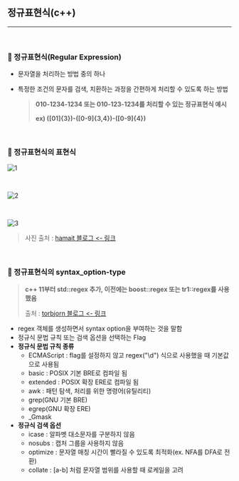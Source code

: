 ## 정규표현식(c++)

***

<br>

### :pushpin: 정규표현식(Regular Expression)

- 문자열을 처리하는 방법 중의 하나

- 특정한 조건의 문자를 검색, 치환하는 과정을 간편하게 처리할 수 있도록 하는 방법

  > **010-1234-1234 또는 010-123-1234를 처리할 수 있는 정규표현식 예시**
  >
  > **ex) ([01]{3})-([0-9]{3,4})-([0-9]{4})**

<br>

### :pushpin: 정규표현식의 표현식

![1](https://user-images.githubusercontent.com/55940552/145717579-3b571608-39a5-46bd-b84c-4ed166716e16.PNG) 

<br>

![2](https://user-images.githubusercontent.com/55940552/145717580-08052086-fa5f-4133-8c17-d676207bb80d.PNG)

<br>

![3](https://user-images.githubusercontent.com/55940552/145717581-79900cc2-0c5a-4aa2-b786-d2445690a2c9.PNG) 

> 사진 출처 : [hamait 블로그 <- 링크](https://hamait.tistory.com/342)



<br> 

### :pushpin: 정규표현식의 syntax_option-type

> **c++ 11부터 std::regex 추가, 이전에는 boost::regex 또는 tr1::regex를 사용했음**
>
> 출처 : [torbjorn 블로그 <- 링크](https://torbjorn.tistory.com/273)

- regex 객체를 생성하면서 syntax option을 부여하는 것을 말함
- 정규식 문법 규칙 또는 검색 옵션을 선택하는 Flag
- **정규식 문법 규칙 종류**
  - ECMAScript : flag를 설정하지 않고 regex("\d") 식으로 사용했을 때 기본값으로 사용됨
  - basic : POSIX 기본 BRE로 컴파일 됨
  - extended : POSIX 확장 ERE로 컴파일 됨
  - awk : 패턴 탐색, 처리를 위한 명령어(유틸리티)
  - grep(GNU 기본 BRE)
  - egrep(GNU 확장 ERE)
  - _Gmask
- **정규식 검색 옵션**
  - icase : 알파벳 대소문자를 구분하지 않음
  - nosubs : 캡처 그룹을 사용하지 않음
  - optimize : 문자열 매칭 시간이 빨라질 수 있도록 최적화(ex. NFA를 DFA로 전환)
  - collate : [a-b] 처럼 문자열 범위를 사용할 때 로케일을 고려